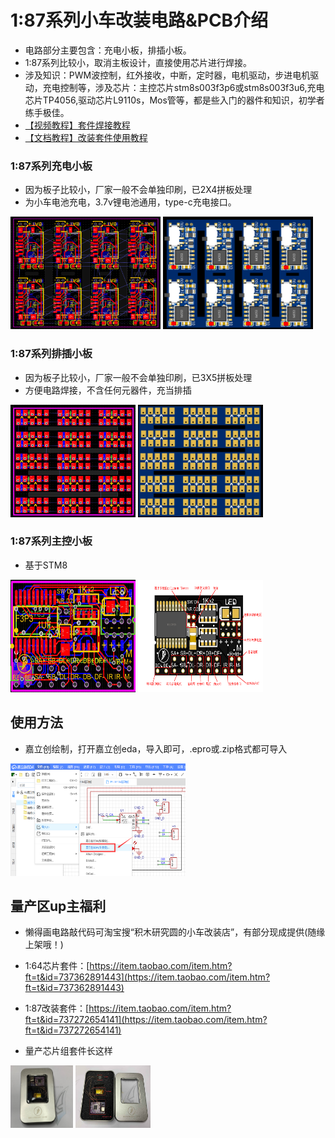 # 1:87系列小车改装电路&PCB介绍
- 电路部分主要包含：充电小板，排插小板。
- 1:87系列比较小，取消主板设计，直接使用芯片进行焊接。
- 涉及知识：PWM波控制，红外接收，中断，定时器，电机驱动，步进电机驱动，充电控制等，涉及芯片：主控芯片stm8s003f3p6或stm8s003f3u6,充电芯片TP4056,驱动芯片L9110s，Mos管等，都是些入门的器件和知识，初学者练手极佳。
- [【视频教程】套件焊接教程](https://www.bilibili.com/video/BV16s4y1m7GQ/?spm_id_from=333.999.0.0&vd_source=89cad0e1890ff49027d6a9f92e9147a6)
- [【文档教程】改装套件使用教程](https://www.wolai.com/ksv9qGV1nwmhjUrozgD7f1)

### 1:87系列充电小板
- 因为板子比较小，厂家一般不会单独印刷，已2X4拼板处理
- 为小车电池充电，3.7v锂电池通用，type-c充电接口。

<img src="../../docs/1比87系列充电小板拼版2.png" width="240" height="180"> <img src="../../docs/1比87系列充电小板拼版.png" width="240" height="180">

### 1:87系列排插小板
- 因为板子比较小，厂家一般不会单独印刷，已3X5拼板处理
- 方便电路焊接，不含任何元器件，充当排插

<img src="../../docs/1比87系列排插小板拼版.png" width="200" height="180"> <img src="../../docs/1比87系列排插小板拼版2.png" width="200" height="180">

### 1:87系列主控小板
- 基于STM8

<img src="../../docs/1比87主控板pcd.jpg" width="200" height="180"> <img src="../../docs/1比87主控板IO说明.jpg" width="200" height="180">

## 使用方法
- 嘉立创绘制，打开嘉立创eda，导入即可，.epro或.zip格式都可导入

<img src="../../docs/jlceda_input.png" width="280" height="180">

## 量产区up主福利
- 懒得画电路敲代码可淘宝搜“积木研究圆的小车改装店”，有部分现成提供(随缘上架哦！)
- 1:64芯片套件：[https://item.taobao.com/item.htm?ft=t&id=737362891443](https://item.taobao.com/item.htm?ft=t&id=737362891443)
- 1:87改装套件：[https://item.taobao.com/item.htm?ft=t&id=737272654141](https://item.taobao.com/item.htm?ft=t&id=737272654141)

- 量产芯片组套件长这样

<img src="../../docs/套件封面.jpg" width="100" height="100"> <img src="../../docs/套件封面2.jpg" width="120" height="100">